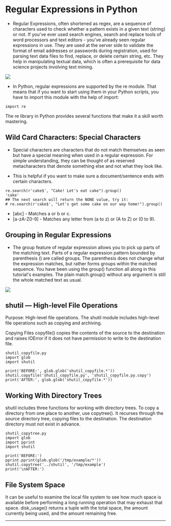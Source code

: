# Regular Expressions in Python
- Regular Expressions, often shortened as regex, are a sequence of characters used to check whether a pattern exists in a given text (string) or not. If you've ever used search engines, search and replace tools of word processors and text editors - you've already seen regular expressions in use. They are used at the server side to validate the format of email addresses or passwords during registration, used for parsing text data files to find, replace, or delete certain string, etc. They help in manipulating textual data, which is often a prerequisite for data science projects involving text mining.

![](https://miro.medium.com/max/2560/1*oaFozQztiv9WMMcwX9m9HQ.jpeg)
- In Python, regular expressions are supported by the re module. That means that if you want to start using them in your Python scripts, you have to import this module with the help of import:

```
import re
```

The re library in Python provides several functions that make it a skill worth mastering. 

## Wild Card Characters: Special Characters
- Special characters are characters that do not match themselves as seen but have a special meaning when used in a regular expression. For simple understanding, they can be thought of as reserved metacharacters that denote something else and not what they look like.

- This is helpful if you want to make sure a document/sentence ends with certain characters.
```
re.search(r'cake$', "Cake! Let's eat cake").group()
'cake'
## The next search will return the NONE value, try it:
# re.search(r'cake$', "Let's get some cake on our way home!").group()
```
- [abc] - Matches a or b or c.
- [a-zA-Z0-9] - Matches any letter from (a to z) or (A to Z) or (0 to 9).


## Grouping in Regular Expressions
- The group feature of regular expression allows you to pick up parts of the matching text. Parts of a regular expression pattern bounded by parenthesis () are called groups. The parenthesis does not change what the expression matches, but rather forms groups within the matched sequence. You have been using the group() function all along in this tutorial's examples. The plain match.group() without any argument is still the whole matched text as usual.

![](https://etutorials.org/shared/images/tutorials/tutorial_38/03fig01.jpg)

## shutil — High-level File Operations
Purpose:	High-level file operations.
The shutil module includes high-level file operations such as copying and archiving.

Copying Files
copyfile() copies the contents of the source to the destination and raises IOError if it does not have permission to write to the destination file.
```
shutil_copyfile.py
import glob
import shutil

print('BEFORE:', glob.glob('shutil_copyfile.*'))
shutil.copyfile('shutil_copyfile.py', 'shutil_copyfile.py.copy')
print('AFTER:', glob.glob('shutil_copyfile.*'))
```

## Working With Directory Trees
shutil includes three functions for working with directory trees. To copy a directory from one place to another, use copytree(). It recurses through the source directory tree, copying files to the destination. The destination directory must not exist in advance.
```
shutil_copytree.py
import glob
import pprint
import shutil

print('BEFORE:')
pprint.pprint(glob.glob('/tmp/example/*'))
shutil.copytree('../shutil', '/tmp/example')
print('\nAFTER:')
```

## File System Space
It can be useful to examine the local file system to see how much space is available before performing a long running operation that may exhaust that space. disk_usage() returns a tuple with the total space, the amount currently being used, and the amount remaining free.

----------------------------------
